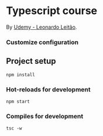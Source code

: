 # Typescript course
By [Udemy - Leonardo Leitão](https://www.udemy.com/share/101qO6AEcacVpTQ3QJ/).


### Customize configuration

## Project setup
```
npm install
```

### Hot-reloads for development
```
npm start
```

### Compiles for development
```
tsc -w
```
